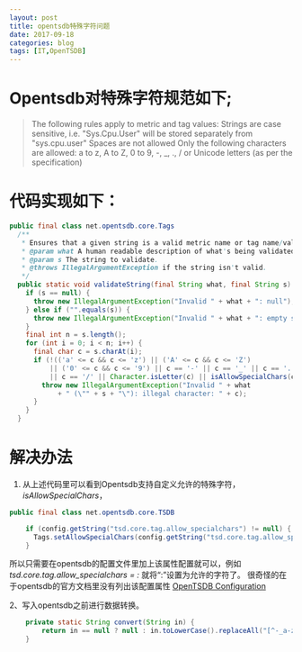 ```yaml
---
layout: post
title: opentsdb特殊字符问题
date: 2017-09-18
categories: blog
tags: [IT,OpenTSDB]
---
```


# Opentsdb对特殊字符规范如下;


> The following rules apply to metric and tag values:
Strings are case sensitive, i.e. "Sys.Cpu.User" will be stored separately from "sys.cpu.user"
Spaces are not allowed
Only the following characters are allowed: a to z, A to Z, 0 to 9, -, _, ., / or Unicode letters (as per the specification)

# 代码实现如下：
```java
public final class net.opentsdb.core.Tags
  /**
   * Ensures that a given string is a valid metric name or tag name/value.
   * @param what A human readable description of what's being validated.
   * @param s The string to validate.
   * @throws IllegalArgumentException if the string isn't valid.
   */
  public static void validateString(final String what, final String s) {
    if (s == null) {
      throw new IllegalArgumentException("Invalid " + what + ": null");
    } else if ("".equals(s)) {
      throw new IllegalArgumentException("Invalid " + what + ": empty string");
    }
    final int n = s.length();
    for (int i = 0; i < n; i++) {
      final char c = s.charAt(i);
      if (!(('a' <= c && c <= 'z') || ('A' <= c && c <= 'Z')
          || ('0' <= c && c <= '9') || c == '-' || c == '_' || c == '.'
          || c == '/' || Character.isLetter(c) || isAllowSpecialChars(c))) {
        throw new IllegalArgumentException("Invalid " + what
            + " (\"" + s + "\"): illegal character: " + c);
      }
    }
  }
```

# 解决办法
1. 从上述代码里可以看到Opentsdb支持自定义允许的特殊字符，*isAllowSpecialChars*，

```java
public final class net.opentsdb.core.TSDB

    if (config.getString("tsd.core.tag.allow_specialchars") != null) {
      Tags.setAllowSpecialChars(config.getString("tsd.core.tag.allow_specialchars"));
    }
```

所以只需要在opentsdb的配置文件里加上该属性配置就可以，例如 *tsd.core.tag.allow_specialchars = :* 就将“:”设置为允许的字符了。
很奇怪的在于opentsdb的官方文档里没有列出该配置属性 [OpenTSDB Configuration](http://opentsdb.net/docs/build/html/user_guide/configuration.html)

2、写入opentsdb之前进行数据转换。
```java
    private static String convert(String in) {
        return in == null ? null : in.toLowerCase().replaceAll("[^-_a-z0-9.\\u4e00-\\u9fa5]", "_");
    }
```
